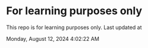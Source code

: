 # For learning purposes only
This repo is for learning purposes only.
Last updated at

Monday, August 12, 2024 4:02:22 AM

